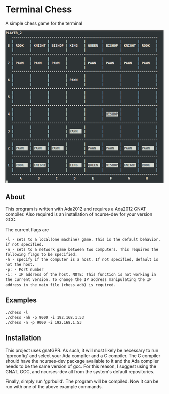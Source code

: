 # Terminal Chess
A simple chess game for the terminal

![Screenshot](chess_screenshot.png)

## About
This program is written with Ada2012 and requires a Ada2012 GNAT compiler. Also required is an installation of ncurse-dev for your version GCC.

The current flags are

    -l - sets to a local(one machine) game. This is the default behavior, if not specified.
    -n - sets to a network game between two computers. This requires the following flags to be specified.
    -h - specify if the computer is a host. If not specified, default is not the host. 
    -p: - Port number
    -i: - IP address of the host. NOTE: This function is not working in the current version. To change the IP address manipulating the IP address in the main file (chess.adb) is required.
   
## Examples

    ./chess -l
    ./chess -nh -p 9000 -i 192.168.1.53
    ./chess -n -p 9000 -i 192.168.1.53

## Installation

This project uses gnatGPR. As such, it will most likely be necessary to run 'gprconfig' and select your Ada compiler and a C compiler. The C compiler should have the ncurses-dev package available to it and the Ada compiler needs to be the same version of gcc. For this reason, I suggest using the GNAT, GCC, and ncurses-dev all from the system's default repositories.

Finally, simply run 'gprbuild'. The program will be compiled. Now it can be run with one of the above example commands.
